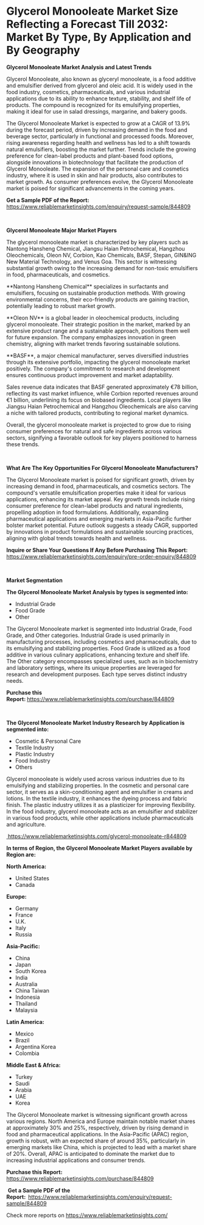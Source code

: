 <p><h1>Glycerol Monooleate Market Size Reflecting a Forecast Till 2032: Market By Type, By Application and By Geography</h1></p><p><strong>Glycerol Monooleate Market Analysis and Latest Trends</strong></p>
<p><p>Glycerol Monooleate, also known as glyceryl monooleate, is a food additive and emulsifier derived from glycerol and oleic acid. It is widely used in the food industry, cosmetics, pharmaceuticals, and various industrial applications due to its ability to enhance texture, stability, and shelf life of products. The compound is recognized for its emulsifying properties, making it ideal for use in salad dressings, margarine, and bakery goods.</p><p>The Glycerol Monooleate Market is expected to grow at a CAGR of 13.9% during the forecast period, driven by increasing demand in the food and beverage sector, particularly in functional and processed foods. Moreover, rising awareness regarding health and wellness has led to a shift towards natural emulsifiers, boosting the market further. Trends include the growing preference for clean-label products and plant-based food options, alongside innovations in biotechnology that facilitate the production of Glycerol Monooleate. The expansion of the personal care and cosmetics industry, where it is used in skin and hair products, also contributes to market growth. As consumer preferences evolve, the Glycerol Monooleate market is poised for significant advancements in the coming years.</p></p>
<p><strong>Get a Sample PDF of the Report:&nbsp;</strong> <a href="https://www.reliablemarketinsights.com/enquiry/request-sample/844809?utm_campaign=3218&utm_medium=2&utm_source=Github&utm_content=ia&utm_term=31032025&utm_id=glycerol-monooleate">https://www.reliablemarketinsights.com/enquiry/request-sample/844809</a></p>
<p>&nbsp;</p>
<p><strong>Glycerol Monooleate Major Market Players</strong></p>
<p><p>The glycerol monooleate market is characterized by key players such as Nantong Hansheng Chemical, Jiangsu Haian Petrochemical, Hangzhou Oleochemicals, Oleon NV, Corbion, Kao Chemicals, BASF, Stepan, GIN&ING New Material Technology, and Venus Goa. This sector is witnessing substantial growth owing to the increasing demand for non-toxic emulsifiers in food, pharmaceuticals, and cosmetics.</p><p>**Nantong Hansheng Chemical** specializes in surfactants and emulsifiers, focusing on sustainable production methods. With growing environmental concerns, their eco-friendly products are gaining traction, potentially leading to robust market growth. </p><p>**Oleon NV** is a global leader in oleochemical products, including glycerol monooleate. Their strategic position in the market, marked by an extensive product range and a sustainable approach, positions them well for future expansion. The company emphasizes innovation in green chemistry, aligning with market trends favoring sustainable solutions.</p><p>**BASF**, a major chemical manufacturer, serves diversified industries through its extensive portfolio, impacting the glycerol monooleate market positively. The company's commitment to research and development ensures continuous product improvement and market adaptability.</p><p>Sales revenue data indicates that BASF generated approximately €78 billion, reflecting its vast market influence, while Corbion reported revenues around €1 billion, underlining its focus on biobased ingredients. Local players like Jiangsu Haian Petrochemical and Hangzhou Oleochemicals are also carving a niche with tailored products, contributing to regional market dynamics.</p><p>Overall, the glycerol monooleate market is projected to grow due to rising consumer preferences for natural and safe ingredients across various sectors, signifying a favorable outlook for key players positioned to harness these trends.</p></p>
<p>&nbsp;</p>
<p><strong>What Are The Key Opportunities For Glycerol Monooleate Manufacturers?</strong></p>
<p><p>The Glycerol Monooleate market is poised for significant growth, driven by increasing demand in food, pharmaceuticals, and cosmetics sectors. The compound's versatile emulsification properties make it ideal for various applications, enhancing its market appeal. Key growth trends include rising consumer preference for clean-label products and natural ingredients, propelling adoption in food formulations. Additionally, expanding pharmaceutical applications and emerging markets in Asia-Pacific further bolster market potential. Future outlook suggests a steady CAGR, supported by innovations in product formulations and sustainable sourcing practices, aligning with global trends towards health and wellness.</p></p>
<p><strong>Inquire or Share Your Questions If Any Before Purchasing This Report:</strong> <a href="https://www.reliablemarketinsights.com/enquiry/pre-order-enquiry/844809?utm_campaign=3218&utm_medium=2&utm_source=Github&utm_content=ia&utm_term=31032025&utm_id=glycerol-monooleate">https://www.reliablemarketinsights.com/enquiry/pre-order-enquiry/844809</a></p>
<p>&nbsp;</p>
<p><strong>Market Segmentation</strong></p>
<p><strong>The Glycerol Monooleate Market Analysis by types is segmented into:</strong></p>
<p><ul><li>Industrial Grade</li><li>Food Grade</li><li>Other</li></ul></p>
<p><p>The Glycerol Monooleate market is segmented into Industrial Grade, Food Grade, and Other categories. Industrial Grade is used primarily in manufacturing processes, including cosmetics and pharmaceuticals, due to its emulsifying and stabilizing properties. Food Grade is utilized as a food additive in various culinary applications, enhancing texture and shelf life. The Other category encompasses specialized uses, such as in biochemistry and laboratory settings, where its unique properties are leveraged for research and development purposes. Each type serves distinct industry needs.</p></p>
<p><strong>Purchase this Report:&nbsp;</strong><a href="https://www.reliablemarketinsights.com/purchase/844809?utm_campaign=3218&utm_medium=2&utm_source=Github&utm_content=ia&utm_term=31032025&utm_id=glycerol-monooleate">https://www.reliablemarketinsights.com/purchase/844809</a></p>
<p>&nbsp;</p>
<p><strong>The Glycerol Monooleate Market Industry Research by Application is segmented into:</strong></p>
<p><ul><li>Cosmetic & Personal Care</li><li>Textile Industry</li><li>Plastic Industry</li><li>Food Industry</li><li>Others</li></ul></p>
<p><p>Glycerol monooleate is widely used across various industries due to its emulsifying and stabilizing properties. In the cosmetic and personal care sector, it serves as a skin-conditioning agent and emulsifier in creams and lotions. In the textile industry, it enhances the dyeing process and fabric finish. The plastic industry utilizes it as a plasticizer for improving flexibility. In the food industry, glycerol monooleate acts as an emulsifier and stabilizer in various food products, while other applications include pharmaceuticals and agriculture.</p></p>
<p><a href="https://www.reliablemarketinsights.com/glycerol-monooleate-r844809?utm_campaign=3218&utm_medium=2&utm_source=Github&utm_content=ia&utm_term=31032025&utm_id=glycerol-monooleate">&nbsp;https://www.reliablemarketinsights.com/glycerol-monooleate-r844809</a></p>
<p><strong>In terms of Region, the Glycerol Monooleate Market Players available by Region are:</strong></p>
<p>
    <p> <strong> North America: </strong>
        <ul>
            <li>United States</li>
            <li>Canada</li>
        </ul>
        </p> 
    <p> <strong> Europe: </strong>
        <ul>
            <li>Germany</li>
            <li>France</li>
            <li>U.K.</li>
            <li>Italy</li>
            <li>Russia</li>
        </ul>
        </p> 
    <p> <strong> Asia-Pacific: </strong>
        <ul>
            <li>China</li>
            <li>Japan</li>
            <li>South Korea</li>
            <li>India</li>
            <li>Australia</li>
            <li>China Taiwan</li>
            <li>Indonesia</li>
            <li>Thailand</li>
            <li>Malaysia</li>
        </ul>
        </p> 
    <p> <strong> Latin America: </strong>
        <ul>
            <li>Mexico</li>
            <li>Brazil</li>
            <li>Argentina Korea</li>
            <li>Colombia</li>
        </ul>
        </p> 
    <p> <strong> Middle East & Africa: </strong>
        <ul>
            <li>Turkey</li>
            <li>Saudi</li>
            <li>Arabia</li>
            <li>UAE</li>
            <li>Korea</li>
        </ul>
    </p>
    </p>
<p><p>The Glycerol Monooleate market is witnessing significant growth across various regions. North America and Europe maintain notable market shares at approximately 30% and 25%, respectively, driven by rising demand in food and pharmaceutical applications. In the Asia-Pacific (APAC) region, growth is robust, with an expected share of around 35%, particularly in emerging markets like China, which is projected to lead with a market share of 20%. Overall, APAC is anticipated to dominate the market due to increasing industrial applications and consumer trends.</p></p>
<p><strong>Purchase this Report: </strong><a href="https://www.reliablemarketinsights.com/purchase/844809?utm_campaign=3218&utm_medium=2&utm_source=Github&utm_content=ia&utm_term=31032025&utm_id=glycerol-monooleate">https://www.reliablemarketinsights.com/purchase/844809</a></p>
<p>&nbsp;<strong>Get a Sample PDF of the Report:&nbsp;&nbsp;</strong><a href="https://www.reliablemarketinsights.com/enquiry/request-sample/844809?utm_campaign=3218&utm_medium=2&utm_source=Github&utm_content=ia&utm_term=31032025&utm_id=glycerol-monooleate">https://www.reliablemarketinsights.com/enquiry/request-sample/844809</a></p>
<p><strong></strong></p>
<p>Check more reports on <a href="https://www.reliablemarketinsights.com/?utm_campaign=3218&utm_medium=2&utm_source=Github&utm_content=ia&utm_term=31032025&utm_id=glycerol-monooleate">https://www.reliablemarketinsights.com/</a></p>
